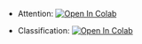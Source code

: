 * Attention: [![Open In Colab](https://colab.research.google.com/assets/colab-badge.svg)](https://colab.research.google.com/drive/1NxNLkoweOA9o1VpveQyv7rV7UNif-CLT)

* Classification: [![Open In Colab](https://colab.research.google.com/assets/colab-badge.svg)](https://colab.research.google.com/drive/18S0p3W0ODG91hpnZnLO7tFp7JTektBF6#scrollTo=OSCBBZnTFdNi)
